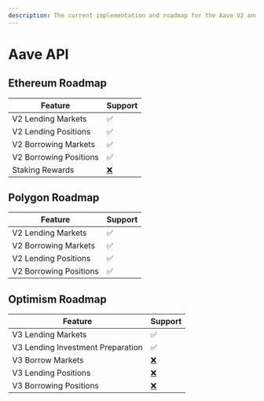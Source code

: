 ```yaml
---
description: The current implementation and roadmap for the Aave V2 and Aave V3 rest API.
---
```


# Aave API

## Ethereum Roadmap

| Feature                | Support                                 |
| ---------------------- | --------------------------------------- |
| V2 Lending Markets     | ✅                                       |
| V2 Lending Positions   | ✅                                       |
| V2 Borrowing Markets   | ✅                                       |
| V2 Borrowing Positions | ✅                                       |
| Staking Rewards        | [❌](https://emojipedia.org/cross-mark/) |

## Polygon Roadmap

| Feature                | Support |
| ---------------------- | ------- |
| V2 Lending Markets     | ✅       |
| V2 Borrowing Markets   | ✅       |
| V2 Lending Positions   | ✅       |
| V2 Borrowing Positions | ✅       |

## Optimism Roadmap

| Feature                           | Support                                 |
| --------------------------------- | --------------------------------------- |
| V3 Lending Markets                | ✅                                       |
| V3 Lending Investment Preparation | ✅                                       |
| V3 Borrow Markets                 | [❌](https://emojipedia.org/cross-mark/) |
| V3 Lending Positions              | [❌](https://emojipedia.org/cross-mark/) |
| V3 Borrowing Positions            | [❌](https://emojipedia.org/cross-mark/) |

